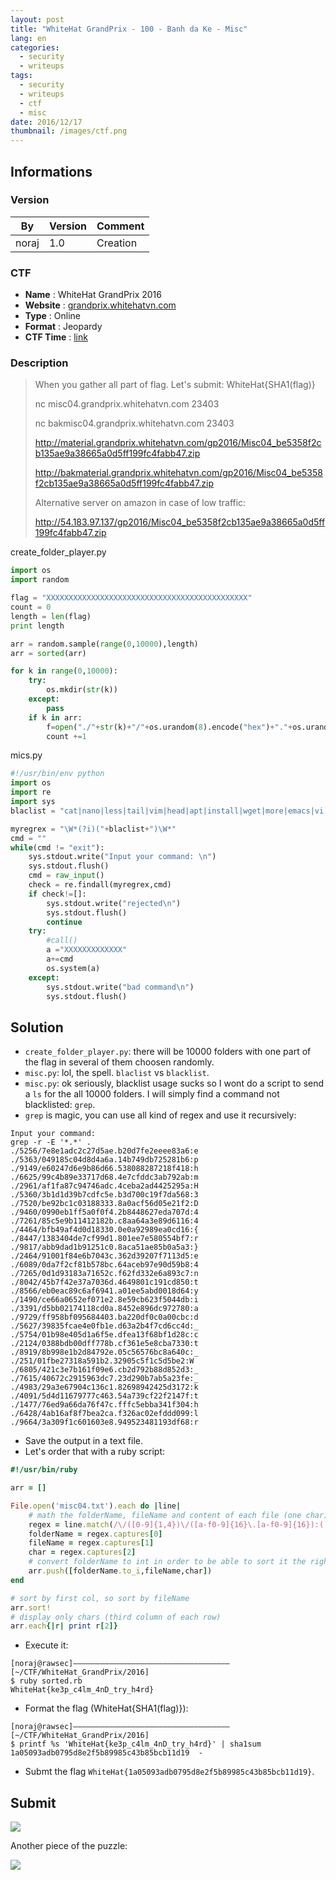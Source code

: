 ```yaml
---
layout: post
title: "WhiteHat GrandPrix - 100 - Banh da Ke - Misc"
lang: en
categories:
  - security
  - writeups
tags:
  - security
  - writeups
  - ctf
  - misc
date: 2016/12/17
thumbnail: /images/ctf.png
---
```

## Informations

### Version

| By    | Version | Comment
| ---   | ---     | ---
| noraj | 1.0     | Creation

### CTF

- **Name** : WhiteHat GrandPrix 2016
- **Website** : [grandprix.whitehatvn.com](https://grandprix.whitehatvn.com/Contests/ChallengesContest/32)
- **Type** : Online
- **Format** : Jeopardy
- **CTF Time** : [link](https://ctftime.org/event/398)

### Description

> When you gather all part of flag. Let's submit: WhiteHat{SHA1(flag)}
>
> nc misc04.grandprix.whitehatvn.com 23403
>
> nc bakmisc04.grandprix.whitehatvn.com 23403
>
> http://material.grandprix.whitehatvn.com/gp2016/Misc04_be5358f2cb135ae9a38665a0d5ff199fc4fabb47.zip
>
> http://bakmaterial.grandprix.whitehatvn.com/gp2016/Misc04_be5358f2cb135ae9a38665a0d5ff199fc4fabb47.zip
>
>
> Alternative server on amazon in case of low traffic:
>
>
> http://54.183.97.137/gp2016/Misc04_be5358f2cb135ae9a38665a0d5ff199fc4fabb47.zip

create_folder_player.py

```python
import os
import random

flag = "XXXXXXXXXXXXXXXXXXXXXXXXXXXXXXXXXXXXXXXXXXXXX"
count = 0
length = len(flag)
print length

arr = random.sample(range(0,10000),length)
arr = sorted(arr)

for k in range(0,10000):
    try:
        os.mkdir(str(k))
    except:
        pass
    if k in arr:
        f=open("./"+str(k)+"/"+os.urandom(8).encode("hex")+"."+os.urandom(8).encode("hex"),"w").write(str(flag[count]))
        count +=1
```

mics.py

```python
#!/usr/bin/env python
import os
import re
import sys
blaclist = "cat|nano|less|tail|vim|head|apt|install|wget|more|emacs|vi|subl|pico|bash|sh|rm|sed|nl|flag.hihi|`|%|\$|chmod|python"

myregrex = "\W*(?i)("+blaclist+")\W*"
cmd = ""
while(cmd != "exit"):
    sys.stdout.write("Input your command: \n")
    sys.stdout.flush()
    cmd = raw_input()
    check = re.findall(myregrex,cmd)
    if check!=[]:
        sys.stdout.write("rejected\n")
        sys.stdout.flush()
        continue
    try:
        #call()
        a ="XXXXXXXXXXXXX"
        a+=cmd
        os.system(a)
    except:
        sys.stdout.write("bad command\n")
        sys.stdout.flush()
```

## Solution

+ `create_folder_player.py`: there will be 10000 folders with one part of the flag in several of them choosen randomly.
+ `misc.py`: lol, the spell. `blaclist` vs `blacklist`.
+ `misc.py`: ok seriously, blacklist usage sucks so I wont do a script to send a `ls` for the all 10000 folders. I will simply find a command not blacklisted: `grep`.
+ `grep` is magic, you can use all kind of regex and use it recursively:

```
Input your command:
grep -r -E '*.*' .
./5256/7e8e1adc2c27d5ae.b20d7fe2eeee83a6:e
./5363/049185c04d8d4a6a.14b749db725281b6:p
./9149/e60247d6e9b86d66.538088287218f418:h
./6625/99c4b89e33717d68.4e7cfddc3ab792ab:m
./2961/af1fa87c94746adc.4ceba2ad4425295a:H
./5360/3b1d1d39b7cdfc5e.b3d700c19f7da568:3
./7520/be92bc1c03188333.8a0acf56d05e21f2:D
./9460/0990eb1ff5a0f0f4.2b8448627eda707d:4
./7261/85c5e9b11412182b.c8aa64a3e89d6116:4
./4464/bfb49af4d0d18330.0e0a92989ea0cd16:{
./8447/1383404de7cf99d1.801ee7e580554bf7:r
./9817/abb9dad1b91251c0.8aca51ae85b0a5a3:}
./2464/91001f84e6b7043c.362d39207f7113d5:e
./6089/0da7f2cf81b578bc.64aceb97e90d59b8:4
./7265/0d1d93183a71652c.f62fd332e6a893c7:n
./8042/45b7f42e37a7036d.4649801c191cd850:t
./8566/eb0eac89c6af6941.a01ee5abd0018d64:y
./1490/ce66a0652ef071e2.8e59cb623f5044db:i
./3391/d5bb02174118cd0a.8452e896dc972780:a
./9729/ff958bf095684403.ba220df0c0a00cbc:d
./5627/39835fcae4e0fb1e.d63a2b4f7cd6cc4d:_
./5754/01b98e405d1a6f5e.dfea13f68bf1d28c:c
./2124/0388bdb00dff778b.cf361e5e8cba7330:t
./8919/8b998e1b2d84792e.05c56576bc8a640c:_
./251/01fbe27318a591b2.32905c5f1c5d5be2:W
./6805/421c3e7b161f09e6.cb2d792b88d852d3:_
./7615/40672c2915963dc7.23d290b7ab5a23fe:_
./4983/29a3e67904c136c1.82698942425d3172:k
./4091/5d4d11679777c463.54a739cf22f2147f:t
./1477/76ed9a66da76f47c.fffc5ebba341f304:h
./6428/4ab16af8f7bea2ca.f326ac02efddd099:l
./9664/3a309f1c601603e8.949523481193df68:r
```

+ Save the output in a text file.
+ Let's order that with a ruby script:

```ruby
#!/usr/bin/ruby

arr = []

File.open('misc04.txt').each do |line|
    # math the folderName, fileName and content of each file (one char)
    regex = line.match(/\/([0-9]{1,4})\/([a-f0-9]{16}\.[a-f0-9]{16}):(.)/)
    folderName = regex.captures[0]
    fileName = regex.captures[1]
    char = regex.captures[2]
    # convert folderName to int in order to be able to sort it the right way. Sort as int (2464 > 251), sort a string (2464 < 251).
    arr.push([folderName.to_i,fileName,char])
end

# sort by first col, so sort by fileName
arr.sort!
# display only chars (third column of each row)
arr.each{|r| print r[2]}
```

+ Execute it:

```
[noraj@rawsec]–––––––––––––––––––––––––––––––––––[~/CTF/WhiteHat_GrandPrix/2016]
$ ruby sorted.rb
WhiteHat{ke3p_c4lm_4nD_try_h4rd}
```

+ Format the flag (WhiteHat{SHA1(flag)}):

```
[noraj@rawsec]–––––––––––––––––––––––––––––––––––[~/CTF/WhiteHat_GrandPrix/2016]
$ printf %s 'WhiteHat{ke3p_c4lm_4nD_try_h4rd}' | sha1sum
1a05093adb0795d8e2f5b89985c43b85bcb11d19  -
```

+ Submt the flag `WhiteHat{1a05093adb0795d8e2f5b89985c43b85bcb11d19}`.

## Submit

![](http://i.imgur.com/9wgmKeY.jpg)

Another piece of the puzzle:

![](http://i.imgur.com/wfuiArQ.png)
